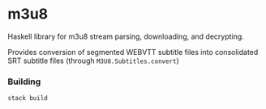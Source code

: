 # m3u8
Haskell library for m3u8 stream parsing, downloading, and decrypting.

Provides conversion of segmented WEBVTT subtitle files into consolidated SRT subtitle files (through `M3U8.Subtitles.convert`)

### Building
`stack build`
